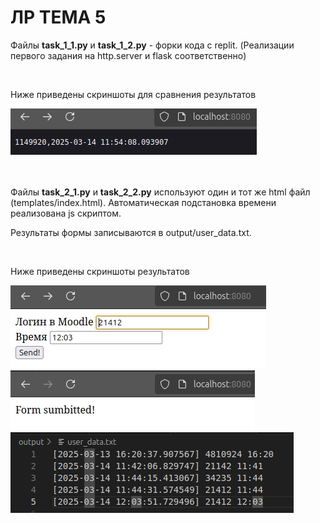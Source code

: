 # ЛР ТЕМА 5

<p>Файлы <b>task_1_1.py</b> и <b>task_1_2.py</b> - форки кода с replit. (Реализации первого задания на http.server и flask соответственно)</p>
<br/>
<p>Ниже приведены скриншоты для сравнения результатов</p>
<img src='https://github.com/ArtemijKarandashov/term4/blob/main/comp_pract/lr-5-comp-pract/screenshots/task_1_1.png'/><br/>
<img stc='https://github.com/ArtemijKarandashov/term4/blob/main/comp_pract/lr-5-comp-pract/screenshots/task_1_2.png'/><br/>
<br>
<p>Файлы <b>task_2_1.py</b> и <b>task_2_2.py</b> используют один и тот же html файл (templates/index.html). Автоматическая подстановка времени реализована js скриптом.</p>
<p>Результаты формы записываются в output/user_data.txt.</p>
<br/>
<p>Ниже приведены скриншоты результатов</p>
<img src='https://github.com/ArtemijKarandashov/term4/blob/main/comp_pract/lr-5-comp-pract/screenshots/form.png'/><br/>
<img src='https://github.com/ArtemijKarandashov/term4/blob/main/comp_pract/lr-5-comp-pract/screenshots/form_response.png'/><br/>
<img src='https://github.com/ArtemijKarandashov/term4/blob/main/comp_pract/lr-5-comp-pract/screenshots/form_result.png'/>
